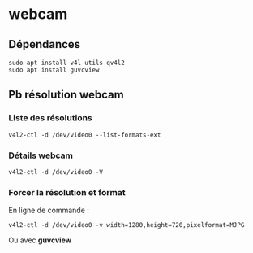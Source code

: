# webcam

## Dépendances

	sudo apt install v4l-utils qv4l2
	sudo apt install guvcview

## Pb résolution webcam

### Liste des résolutions

	v4l2-ctl -d /dev/video0 --list-formats-ext

### Détails webcam

	v4l2-ctl -d /dev/video0 -V

### Forcer la résolution et format

En ligne de commande :  

	v4l2-ctl -d /dev/video0 -v width=1280,height=720,pixelformat=MJPG

Ou avec **guvcview**